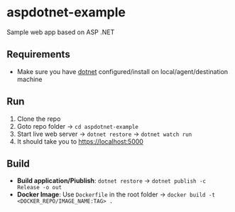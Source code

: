 # aspdotnet-example
Sample web app based on ASP .NET

## Requirements

- Make sure you have [dotnet](https://dotnet.microsoft.com/download) configured/install on local/agent/destination machine 
## Run
1. Clone the repo
2. Goto repo folder -> `cd aspdotnet-example`
3. Start live web server -> `dotnet restore` ->  `dotnet watch run`
4. It should take you to [https://localhost:5000](https://localhost:5000)

## Build

- <b>Build application/Piublish</b>: `dotnet restore` -> `dotnet publish -c Release -o out`
- <b>Docker Image</b>: Use `Dockerfile` in the root folder -> `docker build -t <DOCKER_REPO/IMAGE_NAME:TAG> .`